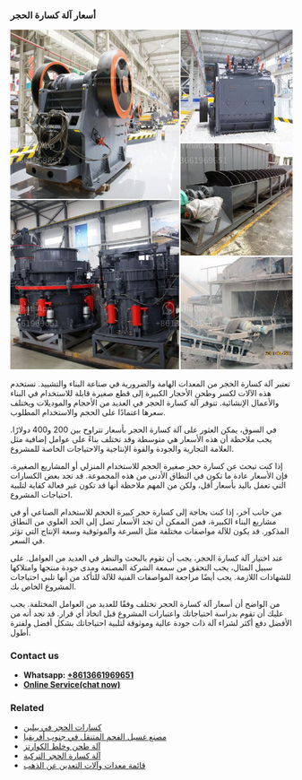 <h3>أسعار آلة كسارة الحجر</h3><img src='1701746455.jpg' alt=''><p>تعتبر آلة كسارة الحجر من المعدات الهامة والضرورية في صناعة البناء والتشييد. تستخدم هذه الآلات لكسر وطحن الأحجار الكبيرة إلى قطع صغيرة قابلة للاستخدام في البناء والأعمال الإنشائية. تتوفر آلة كسارة الحجر في العديد من الأحجام والموديلات ويختلف سعرها اعتمادًا على الحجم والاستخدام المطلوب.</p><p>في السوق، يمكن العثور على آلة كسارة الحجر بأسعار تتراوح بين 200 و400 دولارًا. يجب ملاحظة أن هذه الأسعار هي متوسطة وقد تختلف بناءً على عوامل إضافية مثل العلامة التجارية والجودة والقوة الإنتاجية والاحتياجات الخاصة للمشروع.</p><p>إذا كنت تبحث عن كسارة حجر صغيرة الحجم للاستخدام المنزلي أو المشاريع الصغيرة، فإن الأسعار عادة ما تكون في النطاق الأدنى من هذه المجموعة. قد تجد بعض الكسارات التي تعمل باليد بأسعار أقل، ولكن من المهم ملاحظة أنها قد تكون غير فعالة كفاية لتلبية احتياجات المشروع.</p><p>من جانب آخر، إذا كنت بحاجة إلى كسارة حجر كبيرة الحجم للاستخدام الصناعي أو في مشاريع البناء الكبيرة، فمن الممكن أن تجد الأسعار تصل إلى الحد العلوي من النطاق المذكور. قد يكون للآلة مواصفات مختلفة مثل السرعة والموثوقية وسعة الإنتاج التي تؤثر في السعر.</p><p>عند اختيار آلة كسارة الحجر، يجب أن تقوم بالبحث والنظر في العديد من العوامل. على سبيل المثال، يجب التحقق من سمعة الشركة المصنعة ومدى جودة منتجها وامتلاكها للشهادات اللازمة. يجب أيضًا مراجعة المواصفات الفنية للآلة للتأكد من أنها تلبي احتياجات المشروع الخاص بك.</p><p>من الواضح أن أسعار آلة كسارة الحجر تختلف وفقًا للعديد من العوامل المختلفة. يجب عليك أن تقوم بدراسة احتياجاتك واعتبارات المشروع قبل اتخاذ أي قرار. قد تجد أنه من الأفضل دفع أكثر لشراء آلة ذات جودة عالية وموثوقة لتلبية احتياجاتك بشكل أفضل ولفترة أطول.</p><h3>Contact us</h3><ul><li><strong>Whatsapp:&nbsp;<a href="https://wa.me/8613661969651">+8613661969651</a></strong></li><li><a href="https://swt.shibang-china.com/?git&amp;zhl&amp;أسعار آلة كسارة الحجر"><strong>Online Service(chat now)</strong></a></li></ul><h3>Related</h3><ul><li><a href='كسارات الحجر في بيلين.md'>كسارات الحجر في بيلين</a></li><li><a href='مصنع غسيل الفحم المتنقل في جنوب أفريقيا.md'>مصنع غسيل الفحم المتنقل في جنوب أفريقيا</a></li><li><a href='آلة طحن وخلط الكوارتز.md'>آلة طحن وخلط الكوارتز</a></li><li><a href='آلة كسارة الحجر التركية.md'>آلة كسارة الحجر التركية</a></li><li><a href='قائمة معدات وآلات التعدين عن الذهب.md'>قائمة معدات وآلات التعدين عن الذهب</a></li></ul>